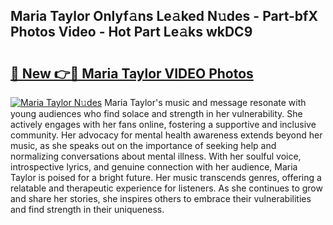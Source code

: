 ## Maria Taylor Onlyf𝚊ns Le𝚊ked N𝚞des - Part-bfX Photos Video - Hot Part Le𝚊ks wkDC9

# <h2><a href="http://ab16801.deff.icu/?id=Maria+Taylor">🔗 New 👉🔴 Maria Taylor VIDEO Photos</a></h2>

[![Maria Taylor N𝚞des](https://i.imgur.com/rIISA9y.gif)](http://ab16801.deff.icu/?id=Maria+Taylor)
Maria Taylor's music and message resonate with young audiences who find solace and strength in her vulnerability. She actively engages with her fans online, fostering a supportive and inclusive community. Her advocacy for mental health awareness extends beyond her music, as she speaks out on the importance of seeking help and normalizing conversations about mental illness. With her soulful voice, introspective lyrics, and genuine connection with her audience, Maria Taylor is poised for a bright future. Her music transcends genres, offering a relatable and therapeutic experience for listeners. As she continues to grow and share her stories, she inspires others to embrace their vulnerabilities and find strength in their uniqueness.
